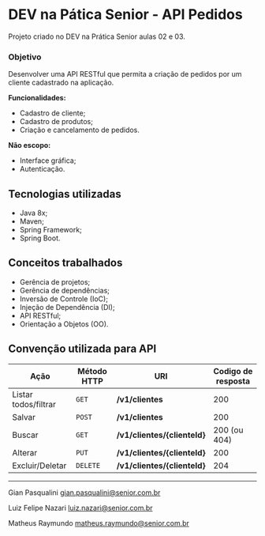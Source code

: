 # DEV na Pática Senior - API Pedidos

Projeto criado no DEV na Prática Senior aulas 02 e 03.

### Objetivo
Desenvolver uma API RESTful que permita a criação de pedidos por um cliente cadastrado na aplicação.

**Funcionalidades:**
- Cadastro de cliente;
- Cadastro de produtos;
- Criação e cancelamento de pedidos.

**Não escopo:**
- Interface gráfica;
- Autenticação.

## Tecnologias utilizadas

- Java 8x;
- Maven;
- Spring Framework;
- Spring Boot.

## Conceitos trabalhados

- Gerência de projetos;
- Gerência de dependências;
- Inversão de Controle (IoC);
- Injeção de Dependência (DI);
- API RESTful;
- Orientação a Objetos (OO).

## Convenção utilizada para API

| Ação | Método HTTP | URI | Codigo de resposta|
|------|-------------|-----|-------------------|
| Listar todos/filtrar | `GET` | **/v1/clientes** | 200 |
| Salvar | `POST` | **/v1/clientes** | 200 |
| Buscar | `GET` | **/v1/clientes/{clienteId}** | 200 (ou 404) |
| Alterar | `PUT` | **/v1/clientes/{clienteId}** | 200 |
| Excluir/Deletar | `DELETE` | **/v1/clientes/{clienteId}** | 204 |

------

Gian Pasqualini <gian.pasqualini@senior.com.br>

Luiz Felipe Nazari <luiz.nazari@senior.com.br>

Matheus Raymundo <matheus.raymundo@senior.com.br>
